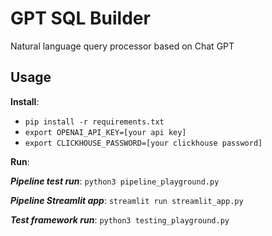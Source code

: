 # GPT SQL Builder
Natural language query processor based on Chat GPT

## Usage

**Install**:

- `pip install -r requirements.txt`
- `export OPENAI_API_KEY=[your api key]`
- `export CLICKHOUSE_PASSWORD=[your clickhouse password]`

**Run**:

***Pipeline test run***:
`python3 pipeline_playground.py`

***Pipeline Streamlit app***:
`streamlit run streamlit_app.py`

***Test framework run***:
`python3 testing_playground.py`